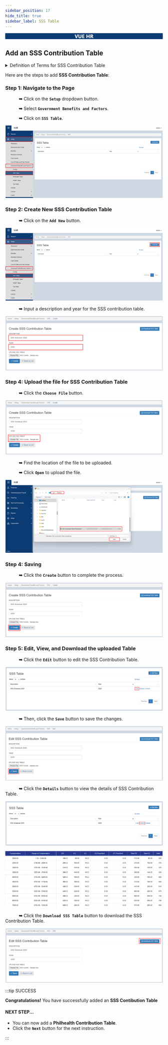 ```yaml
---
sidebar_position: 17
hide_title: true
sidebar_label: SSS Table
---
```


![Banner](../img/banner.png)

## Add an SSS Contribution Table

<details>
  <summary class="bold">Definition of Terms for SSS Contribution Table</summary>
  <div class="definition">The Social Security System (SSS) Contribution Table is a guide used to determine the amount of contribution that an employee and their employer must pay to the SSS. It lists down the salary range and the corresponding contribution rates for both the employee and employer. The table also shows the total monthly contribution amount that should be remitted to the SSS. The contribution is deducted from the employee's salary and an equivalent amount is paid by the employer to the SSS.
  </div>

  ![SSS Table](../img/sss-table-sample.png)
  
  <br/>
    <div class="bold">Compensation</div>
    <div class="definition">This refers to the employee's monthly salary or wage, which is used as the basis for computing their SSS contributions.</div>
    <div class="bold">Minimum</div>
    <div class="definition">This is the minimum monthly salary or wage that is subject to SSS contributions.</div>
    <div class="bold">Maximum</div>
    <div class="definition">This is the maximum monthly salary or wage that is subject to SSS contributions.</div>
    <div class="bold">ER</div>
    <div class="definition">This stands for "employer's share" and refers to the amount of the SSS contribution that the employer is responsible for paying.</div>
    <div class="bold">EE</div>
    <div class="definition">This stands for "employee's share" and refers to the amount of the SSS contribution that the employee is responsible for paying.</div>
    <div class="bold">EC</div>
    <div class="definition">This stands for "employer's compensation" and refers to the amount of the SSS contribution that the employer is responsible for paying in addition to the employee's contribution. This is used to fund SSS benefits for work-related injuries or illnesses.</div>
    <div class="bold">ER Provident</div>
    <div class="definition">This is the portion of the employer's contribution that goes towards the employee's Provident Fund account.</div>
    <div class="bold">EE Provident</div>
    <div class="definition">This is the portion of the employee's contribution that goes towards their Provident Fund account.</div>
    <div class="bold">Total ER</div>
    <div class="definition">This is the total amount of the SSS contribution that the employer is responsible for paying, including their share and the EC.</div>
    <div class="bold">Total EE</div>
    <div class="definition">This is the total amount of the SSS contribution that the employee is responsible for paying, including their share and the EE Provident Fund contribution.</div>
    <div class="bold">Total:</div>
    <div class="definition">This is the total amount of the SSS contribution, including both the employer and employee shares and the EC and EE Provident Fund contributions.</div>
</details>


Here are the steps to add **SSS Contribution Table**:

### Step 1: Navigate to the Page

&nbsp;&nbsp;&nbsp;&nbsp;&nbsp;&nbsp;&nbsp;&nbsp;&nbsp;&nbsp;&nbsp;**➥** Click on the **`Setup`** dropdown button.

&nbsp;&nbsp;&nbsp;&nbsp;&nbsp;&nbsp;&nbsp;&nbsp;&nbsp;&nbsp;&nbsp;**➥** Select **`Government Benefits and Factors`**.

&nbsp;&nbsp;&nbsp;&nbsp;&nbsp;&nbsp;&nbsp;&nbsp;&nbsp;&nbsp;&nbsp;**➥** Click on **`SSS Table`**.

![SSS Table](../img/setup-gov-sss.png)


### Step 2: Create New SSS Contribution Table

&nbsp;&nbsp;&nbsp;&nbsp;&nbsp;&nbsp;&nbsp;&nbsp;&nbsp;&nbsp;&nbsp;**➥** Click on the **`Add New`** button.

![SSS Table](../img/setup-gov-sss-add.png)


&nbsp;&nbsp;&nbsp;&nbsp;&nbsp;&nbsp;&nbsp;&nbsp;&nbsp;&nbsp;&nbsp;**➥** Input a description and year for the SSS contribution table.

![SSS Table](../img/sss-desc-year.png)


### Step 4: Upload the file for SSS Contribution Table 

&nbsp;&nbsp;&nbsp;&nbsp;&nbsp;&nbsp;&nbsp;&nbsp;&nbsp;&nbsp;&nbsp;**➥** Click the **`Choose File`** button.

![SSS Table](../img/sss-upload-file.png)

&nbsp;&nbsp;&nbsp;&nbsp;&nbsp;&nbsp;&nbsp;&nbsp;&nbsp;&nbsp;&nbsp;**➥** Find the location of the file to be uploaded.

&nbsp;&nbsp;&nbsp;&nbsp;&nbsp;&nbsp;&nbsp;&nbsp;&nbsp;&nbsp;&nbsp;**➥** Click **`Open`** to upload the file.

![SSS Table](../img/sss-upload-file-open.png)

### Step 4: Saving
&nbsp;&nbsp;&nbsp;&nbsp;&nbsp;&nbsp;&nbsp;&nbsp;&nbsp;&nbsp;&nbsp;**➥** Click the **`Create`** button to complete the process.

![SSS Table](../img/sss-create-button.png)

### Step 5: Edit, View, and Download the uploaded Table

&nbsp;&nbsp;&nbsp;&nbsp;&nbsp;&nbsp;&nbsp;&nbsp;&nbsp;&nbsp;&nbsp;**➥** Click the **`Edit`** button to edit the SSS Contribution Table.

![SSS Table](../img/sss-table-edit.png)

&nbsp;&nbsp;&nbsp;&nbsp;&nbsp;&nbsp;&nbsp;&nbsp;&nbsp;&nbsp;&nbsp;**➥** Then, click the **`Save`** button to save the changes.

![SSS Table](../img/sss-table-save.png)

&nbsp;&nbsp;&nbsp;&nbsp;&nbsp;&nbsp;&nbsp;&nbsp;&nbsp;&nbsp;&nbsp;**➥** Click the **`Details`** button to view the details of SSS Contribution Table.

![SSS Table](../img/sss-table-details.png)

![SSS Table](../img/sss-table-sample.png)

&nbsp;&nbsp;&nbsp;&nbsp;&nbsp;&nbsp;&nbsp;&nbsp;&nbsp;&nbsp;&nbsp;**➥** Click the **`Download SSS Table`** button to download the SSS Contribution Table.

![SSS Table](../img/sss-table-download.png)

:::tip SUCCESS

**Congratulations!** You have successfully added an **SSS Contibution Table**

#### NEXT STEP...

- You can now add a **Philhealth Contribution Table**.
- Click the **`Next`** button for the next instruction.

:::


